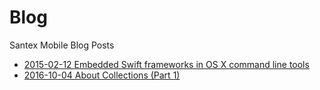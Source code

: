 # Blog
Santex Mobile Blog Posts

- [2015-02-12 Embedded Swift frameworks in OS X command line tools](./2015-02-12-embedded-swift-frameworks-osx-command-line-tools.md)
- [2016-10-04 About Collections (Part 1)](./04-10-2016-collections-part-1.md)
